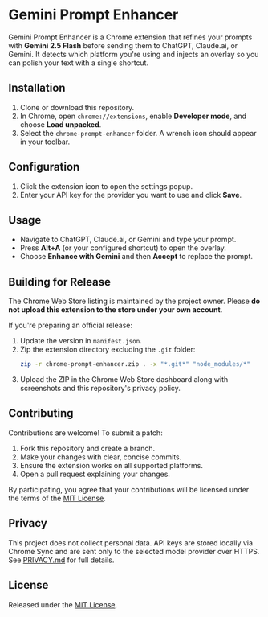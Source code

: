 # Gemini Prompt Enhancer

Gemini Prompt Enhancer is a Chrome extension that refines your prompts with **Gemini 2.5 Flash** before sending them to ChatGPT, Claude.ai, or Gemini. It detects which platform you're using and injects an overlay so you can polish your text with a single shortcut.

## Installation
1. Clone or download this repository.
2. In Chrome, open `chrome://extensions`, enable **Developer mode**, and choose **Load unpacked**.
3. Select the `chrome-prompt-enhancer` folder. A wrench icon should appear in your toolbar.

## Configuration
1. Click the extension icon to open the settings popup.
2. Enter your API key for the provider you want to use and click **Save**.

## Usage
- Navigate to ChatGPT, Claude.ai, or Gemini and type your prompt.
- Press **Alt+A** (or your configured shortcut) to open the overlay.
- Choose **Enhance with Gemini** and then **Accept** to replace the prompt.

## Building for Release
The Chrome Web Store listing is maintained by the project owner. Please **do not upload this extension to the store under your own account**.

If you're preparing an official release:
1. Update the version in `manifest.json`.
2. Zip the extension directory excluding the `.git` folder:
   ```bash
   zip -r chrome-prompt-enhancer.zip . -x "*.git*" "node_modules/*"
   ```
3. Upload the ZIP in the Chrome Web Store dashboard along with screenshots and this repository's privacy policy.

## Contributing
Contributions are welcome! To submit a patch:
1. Fork this repository and create a branch.
2. Make your changes with clear, concise commits.
3. Ensure the extension works on all supported platforms.
4. Open a pull request explaining your changes.

By participating, you agree that your contributions will be licensed under the terms of the [MIT License](LICENSE).

## Privacy
This project does not collect personal data. API keys are stored locally via Chrome Sync and are sent only to the selected model provider over HTTPS. See [PRIVACY.md](PRIVACY.md) for full details.

## License
Released under the [MIT License](LICENSE).
